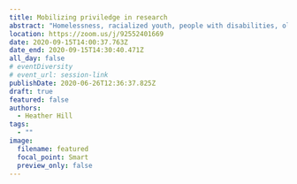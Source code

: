 ```yaml
---
title: Mobilizing priviledge in research
abstract: "Homelessness, racialized youth, people with disabilities, older community members, and teens are all groups on the margins in information research. The proposed panel will represent a convergence of allyship in research focused on these marginalized communities. It adopts the approach that being an appropriate ally requires personal considerations as well as a more nuanced approach to research that is grounded in reciprocal relationships with our research communities, humility, and reflective self-education."
location: https://zoom.us/j/92552401669
date: 2020-09-15T14:00:37.763Z
date_end: 2020-09-15T14:30:40.471Z
all_day: false
# eventDiversity
# event_url: session-link
publishDate: 2020-06-26T12:36:37.825Z
draft: true
featured: false
authors:
  - Heather Hill
tags:
  - ""
image:
  filename: featured
  focal_point: Smart
  preview_only: false
---
```

